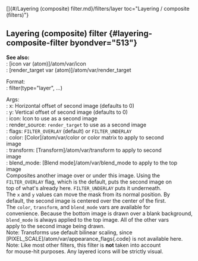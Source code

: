 []{#/Layering (composite) filter.md}/filters/layer toc="Layering / composite (filters)"}    
## Layering (composite) filter {#layering-composite-filter byondver="513"}    
**See also:**    
:   [icon var (atom)]/atom/var/icon    
:   [render_target var (atom)]/atom/var/render_target    
<!-- -->    
Format:    
:   filter(type=\"layer\", \...)    
<!-- -->    
Args:    
:   x: Horizontal offset of second image (defaults to 0)    
:   y: Vertical offset of second image (defaults to 0)    
:   icon: Icon to use as a second image    
:   render_source: `render_target` to use as a second image    
:   flags: `FILTER_OVERLAY` (default) or `FILTER_UNDERLAY`    
:   color: [Color]/atom/var/color or color matrix to apply to second    
    image    
:   transform: [Transform]/atom/var/transform to apply to second    
    image    
:   blend_mode: [Blend mode]/atom/var/blend_mode to apply to the top    
    image    
Composites another image over or under this image. Using the    
`FILTER_OVERLAY` flag, which is the default, puts the second image on    
top of what\'s already here. `FILTER_UNDERLAY` puts it underneath.    
The `x` and `y` values can move the mask from its normal position. By    
default, the second image is centered over the center of the first.    
The `color`, `transform`, and `blend_mode` vars are available for    
convenience. Because the bottom image is drawn over a blank background,    
`blend_mode` is always applied to the top image. All of the other vars    
apply to the second image being drawn.    
Note: Transforms use default bilinear scaling, since    
[PIXEL_SCALE]/atom/var/appearance_flags{.code} is not available here.    
Note: Like most other filters, this filter is **not** taken into account    
for mouse-hit purposes. Any layered icons will be strictly visual.  